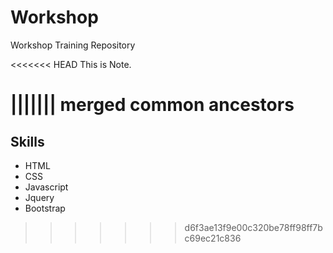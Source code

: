 # Workshop
Workshop Training Repository

<<<<<<< HEAD
This is Note.

||||||| merged common ancestors
=======
## Skills
* HTML
* CSS
* Javascript
* Jquery
* Bootstrap
>>>>>>> d6f3ae13f9e00c320be78ff98ff7bc69ec21c836
